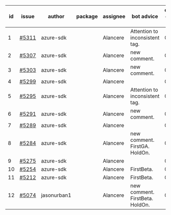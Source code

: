 | id | issue | author | package | assignee | bot advice | created date of issue | target release date | date from target |
| ------ | ------ | ------ | ------ | ------ | ------ | ------ | ------ | :-----: |
| 1 | [#5311](https://github.com/Azure/sdk-release-request/issues/5311) | azure-sdk |  | Alancere | Attention to inconsistent tag. | 07-01 | 07-25 |  |
| 2 | [#5307](https://github.com/Azure/sdk-release-request/issues/5307) | azure-sdk |  | Alancere | new comment. | 06-27 | 07-26 |  |
| 3 | [#5303](https://github.com/Azure/sdk-release-request/issues/5303) | azure-sdk |  | Alancere | new comment. | 06-27 | 07-25 |  |
| 4 | [#5299](https://github.com/Azure/sdk-release-request/issues/5299) | azure-sdk |  | Alancere |  | 06-26 | 07-26 |  |
| 5 | [#5295](https://github.com/Azure/sdk-release-request/issues/5295) | azure-sdk |  | Alancere | Attention to inconsistent tag. | 06-25 | 07-26 |  |
| 6 | [#5291](https://github.com/Azure/sdk-release-request/issues/5291) | azure-sdk |  | Alancere | new comment. | 06-25 | 07-25 |  |
| 7 | [#5289](https://github.com/Azure/sdk-release-request/issues/5289) | azure-sdk |  | Alancere |  | 06-25 | 07-25 |  |
| 8 | [#5284](https://github.com/Azure/sdk-release-request/issues/5284) | azure-sdk |  | Alancere | new comment. FirstGA. HoldOn. | 06-21 | 06-28 |  |
| 9 | [#5275](https://github.com/Azure/sdk-release-request/issues/5275) | azure-sdk |  | Alancere |  | 06-14 | 07-26 |  |
| 10 | [#5254](https://github.com/Azure/sdk-release-request/issues/5254) | azure-sdk |  | Alancere | FirstBeta. | 06-05 | 06-21 |  |
| 11 | [#5212](https://github.com/Azure/sdk-release-request/issues/5212) | azure-sdk |  | Alancere | FirstBeta. | 05-21 | 06-21 |  |
| 12 | [#5074](https://github.com/Azure/sdk-release-request/issues/5074) | jasonurban1 |  | Alancere | new comment. FirstBeta. HoldOn. | 03-22 | 05-24 |  |
